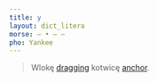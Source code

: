```yaml
---
title: y
layout: dict_litera
morse: ‒ • ‒ ‒
pho: Yankee
---
```

> Wlokę [dragging](/dict/dragging.html) kotwicę [anchor](/dict/anchor.html).